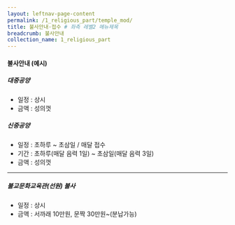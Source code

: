 ```yaml
---
layout: leftnav-page-content
permalink: /1_religious_part/temple_mod/
title: 불사안내·접수 # 좌측 레벨2 메뉴제목
breadcrumb: 불사안내
collection_name: 1_religious_part
---
```


#### **불사안내 (예시)**


##### 대중공양

 * 일정 : 상시
 * 금액 : 성의껏
 
##### 신중공양
 
 * 일정 : 초하루 ~ 초삼일 / 매달 접수
 * 기간 : 초하루(매달 음력 1일) ~ 초삼일(매달 음력 3일)
 * 금액 : 성의껏

 ---

##### 불교문화교육관(선원) 불사

* 일정 : 상시 
* 금액 : 서까래 10만원, 문짝 30만원~(분납가능)